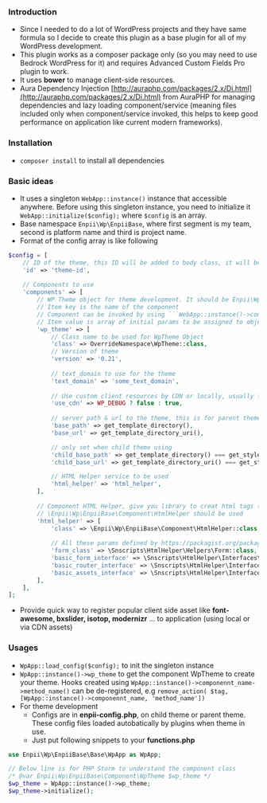 ### Introduction
- Since I needed to do a lot of WordPress projects and they have same formula so I decide to create this plugin as a base plugin for all of my WordPress development.
- This plugin works as a composer package only (so you may need to use Bedrock WordPress for it) and requires Advanced Custom Fields Pro plugin to work.
- It uses **bower** to manage client-side resources.
- Aura Dependency Injection [http://auraphp.com/packages/2.x/Di.html](http://auraphp.com/packages/2.x/Di.html) from AuraPHP for managing dependencies and lazy loading component/service (meaning files included only when component/service invoked, this helps to keep good performance on application like current modern frameworks).

### Installation
- ```composer install``` to install all dependencies

### Basic ideas
- It uses a singleton ```WebApp::instance()``` instance that accessible anywhere. Before using this singleton instance, you need to initialize it ```WebApp::initialize($config);``` where `$config` is an array.
- Base namespace `Enpii\Wp\EnpiiBase`, where first segment is my team, second is platform name and third is project name.
- Format of the config array is like following
```php
$config = [
    // ID of the theme, this ID will be added to body class, it will be useful when you have child theme and want to style it particularly
	'id' => 'theme-id',
	
	// Components to use
	'components' => [
	    // WP Theme object for theme development. It should be Enpii\Wp\EnpiiBase\Component\WpTheme instance, class name is the 
	    // Item key is the name of the component
	    // Component can be invoked by using ```WebApp::instance()->componennt_name```
	    // Item value is array of initial params to be assigned to object of the class specified by array key `class` 
		'wp_theme' => [
		    // Class name to be used for WpTheme Object
			'class' => OverrideNamespace\WpTheme::class,
			// Version of theme
			'version' => '0.21',
			
			// text_domain to use for the theme
			'text_domain' => 'some_text_domain',
			
			// Use custom client resources by CDN or locally, usually for development, is us local resources for faster loading
			'use_cdn' => WP_DEBUG ? false : true,
			
			// server path & url to the theme, this is for parent theme in case child theme using. 
			'base_path' => get_template_directory(),
			'base_url' => get_template_directory_uri(),

			// only set when child theme using
			'child_base_path' => get_template_directory() === get_stylesheet_directory() ? null : get_stylesheet_directory(),
			'child_base_url' => get_template_directory_uri() === get_stylesheet_directory_uri() ? null : get_stylesheet_directory_uri(),

            // HTML Helper service to be used
			'html_helper' => 'html_helper',
		],
		
		// Component HTML Helper, give you library to creat html tags (anchor, radio, select ...) faster
		// \Enpii\Wp\EnpiiBase\Component\HtmlHelper should be used
		'html_helper' => [
			'class' => \Enpii\Wp\EnpiiBase\Component\HtmlHelper::class,
			
			// All these params defined by https://packagist.org/packages/snscripts/html-helper 
			'form_class' => \Snscripts\HtmlHelper\Helpers\Form::class,
			'basic_form_interface' => \Snscripts\HtmlHelper\Interfaces\BasicFormData::class,
			'basic_router_interface' => \Snscripts\HtmlHelper\Interfaces\BasicRouter::class,
			'basic_assets_interface' => \Snscripts\HtmlHelper\Interfaces\BasicAssets::class,
		],
	],
];
```
- Provide quick way to register popular client side asset like **font-awesome, bxslider, isotop, modernizr** ... to application (using local or via CDN assets)

### Usages
- ```WpApp::load_config($config);``` to init the singleton instance
- ```WpApp::instance()->wp_theme``` to get the component WpTheme to create your theme. Hooks created using ```WpApp::instance()->componennt_name->method_name()``` can be de-registered, e.g ```remove_action( $tag, [WpApp::instance()->componennt_name, 'method_name'])```
- For theme development
    + Configs are in **enpii-config.php**, on child theme or parent theme. These config files loaded autobatically by plugins when theme in use.
    + Just put following snippets to your **functions.php**
```php
use Enpii\Wp\EnpiiBase\Base\WpApp as WpApp;

// Below line is for PHP Storm to understand the component class 
/* @var Enpii\Wp\EnpiiBase\Component\WpTheme $wp_theme */
$wp_theme = WpApp::instance()->wp_theme;
$wp_theme->initialize();
```